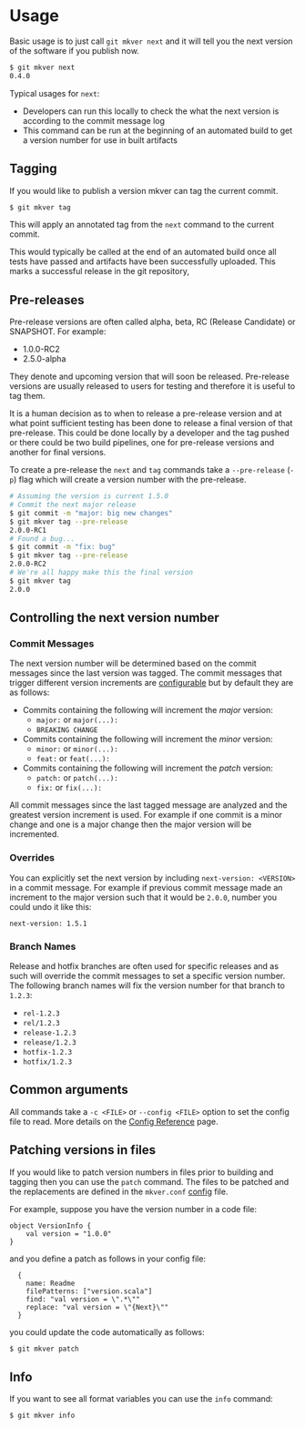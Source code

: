 # Usage

Basic usage is to just call `git mkver next` and it will tell you the next
version of the software if you publish now.

```bash
$ git mkver next
0.4.0
```

Typical usages for `next`:
- Developers can run this locally to check the what the next version is
according to the commit message log
- This command can be run at the beginning of an automated build to get
a version number for use in built artifacts

## Tagging

If you would like to publish a version mkver can tag the current commit.

```bash
$ git mkver tag
```

This will apply an annotated tag from the `next` command to the current commit.

This would typically be called at the end of an automated build once all tests
have passed and artifacts have been successfully uploaded. This marks a successful
release in the git repository,

## Pre-releases

Pre-release versions are often called alpha, beta, RC (Release Candidate) or SNAPSHOT. For
example:

- 1.0.0-RC2
- 2.5.0-alpha

They denote and upcoming version that will soon be released. Pre-release versions are
usually released to users for testing and therefore it is useful to tag them.

It is a human decision as to when to release a pre-release version and at what point sufficient
testing has been done to release a final version of that pre-release. This could be done
locally by a developer and the tag pushed or there could be two build pipelines, one for
pre-release versions and another for final versions.

To create a pre-release the `next` and `tag` commands take a `--pre-release` (`-p`) flag which
will create a version number with the pre-release.

```bash
# Assuming the version is current 1.5.0
# Commit the next major release
$ git commit -m "major: big new changes"
$ git mkver tag --pre-release
2.0.0-RC1
# Found a bug...
$ git commit -m "fix: bug"
$ git mkver tag --pre-release
2.0.0-RC2
# We're all happy make this the final version
$ git mkver tag
2.0.0
```

## Controlling the next version number

### Commit Messages

The next version number will be determined based on the commit messages since
the last version was tagged. The commit messages that trigger different version
increments are [configurable](config_reference) but by default they are as follows:

- Commits containing the following will increment the _major_ version:
  - `major:` or `major(...):`
  - `BREAKING CHANGE`
- Commits containing the following will increment the _minor_ version:
  - `minor:` or `minor(...):`
  - `feat:` or `feat(...):`
- Commits containing the following will increment the _patch_ version:
  - `patch:` or `patch(...):`
  - `fix:` or `fix(...):`

All commit messages since the last tagged message are analyzed and the greatest
version increment is used. For example if one commit is a minor change and one is
a major change then the major version will be incremented.

### Overrides

You can explicitly set the next version by including `next-version: <VERSION>` in
a commit message. For example if previous commit message made an increment to the
major version such that it would be `2.0.0`, number you could undo it like this:

```
next-version: 1.5.1
```

### Branch Names

Release and hotfix branches are often used for specific releases and as such will override
the commit messages to set a specific version number. The following branch names will fix
the version number for that branch to `1.2.3`:

* `rel-1.2.3`
* `rel/1.2.3`
* `release-1.2.3`
* `release/1.2.3`
* `hotfix-1.2.3`
* `hotfix/1.2.3`

## Common arguments

All commands take a `-c <FILE>` or `--config <FILE>` option to set the config file to read. More details on the
[Config Reference](config_reference) page.

## Patching versions in files

If you would like to patch version numbers in files prior to building and tagging then
you can use the `patch` command. The files to be patched and the replacements are
defined in the `mkver.conf` [config](config) file.

For example, suppose you have the version number in a code file:
```
object VersionInfo {
    val version = "1.0.0"
}
```

and you define a patch as follows in your config file:
```hocon
  {
    name: Readme
    filePatterns: ["version.scala"]
    find: "val version = \".*\""
    replace: "val version = \"{Next}\""
  }
```

you could update the code automatically as follows:
```bash
$ git mkver patch
```

## Info

If you want to see all format variables you can use the `info` command:

```bash
$ git mkver info
```
